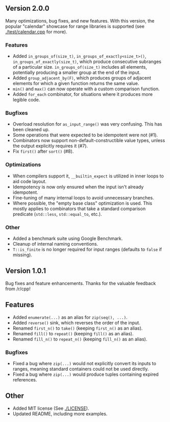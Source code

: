 ## Version 2.0.0

Many optimizations, bug fixes, and new features. With this version, the popular "calendar" showcase
for range libraries is supported (see [./test/calendar.cpp](calendar.cpp) for more).

### Features

- Added `in_groups_of(size_t)`, `in_groups_of_exactly<size_t>()`, `in_groups_of_exactly(size_t)`,
  which produce consecutive subranges of a particular size. `in_groups_of(size_t)` includes all
  elements, potentially producing a smaller group at the end of the input.
- Added `group_adjacent_by(F)`, which produces groups of adjacent elements for which a given
  function returns the same value.
- `min()` and `max()` can now operate with a custom comparison function.
- Added `for_each` combinator, for situations where it produces more legible code.


### Bugfixes

- Overload resolution for `as_input_range()` was very confusing. This has been cleaned up.
- Some operations that were expected to be idempotent were not (#1).
- Combinators now support non-default-constructible value types, unless the output explicitly
  requires it (#7).
- Fix `first()` after `sort()` (#8).

### Optimizations

- When compilers support it, `__builtin_expect` is utilized in inner loops to aid code layout.
- Idempotency is now only ensured when the input isn't already idempotent.
- Fine-tuning of many internal loops to avoid unnecessary branches.
- Where possible, the "empty base class" optimization is used. This mostly applies to combinators    that take a standard comparison predicate (`std::less`, `std::equal_to`, etc.).

### Other

- Added a benchmark suite using Google Benchmark.
- Cleanup of internal naming conventions.
- `T::is_finite` is no longer required for input ranges (defaults to `false` if missing).

## Version 1.0.1

Bug fixes and feature enhancements. Thanks for the valuable feedback from /r/cpp!

## Features

- Added `enumerate(...)` as an alias for `zip(seq(), ...)`.
- Added `reverse()` sink, which reverses the order of the input.
- Renamed `first_n()` to `take()` (keeping `first_n()` as an alias).
- Renamed `fill()` to `repeat()` (keeping `fill()` as an alias).
- Renamed `fill_n()` to `repeat_n()` (keeping `fill_n()` as an alias).

### Bugfixes

- Fixed a bug where `zip(...)` would not explicitly convert its inputs to ranges, meaning standard
  containers could not be used directly.
- Fixed a bug where `zip(...)` would produce tuples containing expired references.

## Other

- Added MIT license (See [./LICENSE](LICENSE)).
- Updated README, including more examples.
